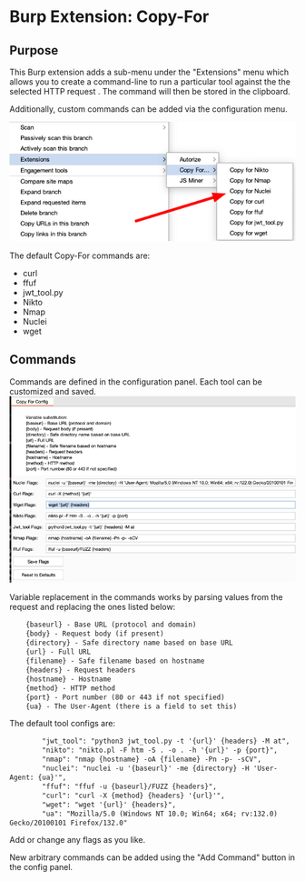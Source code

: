 # Burp Extension: Copy-For

## Purpose 
This Burp extension adds a sub-menu under the "Extensions" menu which allows you to create a command-line to run a particular tool against the the selected HTTP request . The command will then be stored in the clipboard.

Additionally, custom commands can be added via the configuration menu.

![Menu Selection](images/menu.png)

The default Copy-For commands are: 
* curl
* ffuf
* jwt_tool.py
* Nikto
* Nmap
* Nuclei
* wget

## Commands
Commands are defined in the configuration panel. Each tool can be customized and saved.
![Config Screen](images/config.png)

Variable replacement in the commands works by parsing values from the request and replacing the ones listed below:
```
    {baseurl} - Base URL (protocol and domain)
    {body} - Request body (if present)
    {directory} - Safe directory name based on base URL
    {url} - Full URL
    {filename} - Safe filename based on hostname
    {headers} - Request headers
    {hostname} - Hostname
    {method} - HTTP method
    {port} - Port number (80 or 443 if not specified)
    {ua} - The User-Agent (there is a field to set this)
```

The default tool configs are:
```
        "jwt_tool": "python3 jwt_tool.py -t '{url}' {headers} -M at",
        "nikto": "nikto.pl -F htm -S . -o . -h '{url}' -p {port}",
        "nmap": "nmap {hostname} -oA {filename} -Pn -p- -sCV",
        "nuclei": "nuclei -u '{baseurl}' -me {directory} -H 'User-Agent: {ua}'",
        "ffuf": "ffuf -u {baseurl}/FUZZ {headers}",
        "curl": "curl -X {method} {headers} '{url}'",
        "wget": "wget '{url}' {headers}",
        "ua": "Mozilla/5.0 (Windows NT 10.0; Win64; x64; rv:132.0) Gecko/20100101 Firefox/132.0"
```

Add or change any flags as you like. 

New arbitrary commands can be added using the "Add Command" button in the config panel.